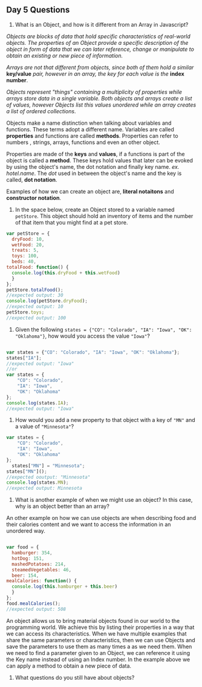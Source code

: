 ## Day 5 Questions

1. What is an Object, and how is it different from an Array in Javascript?

*Objects are blocks of data that hold specific characteristics of real-world objects. The properties of an Object provide a specific description of the object in form of data that we can later reference, change or manipulate to obtain an existing or new piece of information.*

*Arrays are not that different from objects, since both of them hold a similar* **key/value** *pair, however in an array, the key for each value is the* **index number**.

*Objects represent "things" containing a multiplicity of properties while arrays store data in a single variable. Both objects and arrays create a list of values, however Objects list this values unordered while an array creates a list of ordered collections*.

Objects make a name distinction when talking about variables and functions. These terms adopt a different name. Variables are called **properties** and functions are called **methods**. Properties can refer to numbers , strings, arrays, functions and even an other object.

Properties are made of the **keys** and **values**, if a functions is part of the object is called a **method**. These keys hold values that later can be evoked by using the object's name, the dot notation and finally key name. *ex. hotel.name*. The *dot* used in between the object's name and the key is called, **dot notation**.

Examples of how we can create an object are, **literal notaitons** and **constructor notation**.

1. In the space below, create an Object stored to a variable named `petStore`.  This object should hold an inventory of items and the number of that item that you might find at a pet store.

```JavaScript
var petStore = {
  dryFood: 10,
  wetFood: 20,
  treats: 5,
  toys: 100,
  beds: 40,
totalFood: function() {
  console.log(this.dryFood + this.wetFood)
  }
};
petStore.totalFood();
//expected output: 30
console.log(petStore.dryFood);
//expected output: 10
petStore.toys;
//expected output: 100
```

1. Given the following `states = {"CO": "Colorado", "IA": "Iowa", "OK": "Oklahoma"}`, how would you access the value `"Iowa"`?

```JavaScript

var states = {"CO": "Colorado", "IA": "Iowa", "OK": "Oklahoma"};
states["IA"];
//expected output: "Iowa"
//or
var states = {
    "CO": "Colorado",
    "IA": "Iowa",
    "OK": "Oklahoma"
};
console.log(states.IA);
//expected output: "Iowa"

```
1. How would you add a new property to that object with a key of `"MN"` and a value of `"Minnesota"`?
```JavaScript
var states = {
    "CO": "Colorado",
    "IA": "Iowa",
    "OK": "Oklahoma"
};
  states["MN"] = "Minnesota";
states["MN"]();
//expected ooutput: "Minnesota"
console.log(states.MN);
//expected output: Minnesota
```
1. What is another example of when we might use an object?  In this case, why is an object better than an array?

An other example on how we can use objects are when describing food and their calories content and we want to access the information in an unordered way.

```JavaScript

var food = {
  hamburger: 354,
  hotDog: 151,
  mashedPotatoes: 214,
  steamedVegetables: 46,
  beer: 154,
mealCalories: function() {
  console.log(this.hamburger + this.beer)
  }
};
food.mealCalories();
//expected output: 508
```

An object allows us to bring material objects found in our world to the  programming world. We achieve this by listing their properties in a way that we can access its characteristics. When we have multiple examples that share the same parameters or characteristics, then we can use Objects and save the parameters to use them as many times a as we need them. When we need to find a parameter given to an Object, we can reference it using the Key name instead of using an Index number. In the example above we can apply a method to obtain a new piece of data.

1. What questions do you still have about objects?
